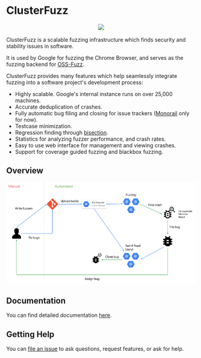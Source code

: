 # ClusterFuzz

<p align="center">
  <img src="docs/images/logo.png" width="400">
</p>

ClusterFuzz is a scalable fuzzing infrastructure which finds security and stability issues in software.

It is used by Google for fuzzing the Chrome Browser, and serves as the fuzzing backend for
[OSS-Fuzz](https://github.com/google/oss-fuzz).

ClusterFuzz provides many features which help seamlessly integrate fuzzing into
a software project's development process:
- Highly scalable. Google's internal instance runs on over 25,000 machines.
- Accurate deduplication of crashes.
- Fully automatic bug filing and closing for issue trackers ([Monorail](https://opensource.google.com/projects/monorail) only for now).
- Testcase minimization.
- Regression finding through [bisection](https://en.wikipedia.org/wiki/Bisection_(software_engineering)).
- Statistics for analyzing fuzzer performance, and crash rates.
- Easy to use web interface for management and viewing crashes.
- Support for coverage guided fuzzing and blackbox fuzzing.

## Overview

<p align="center">
  <img src="docs/images/overview.png">
</p>

## Documentation
You can find detailed documentation [here](https://google.github.io/clusterfuzz).

## Getting Help
You can [file an issue](https://github.com/google/clusterfuzz/issues/new) to ask questions, request features, 
or ask for help.
